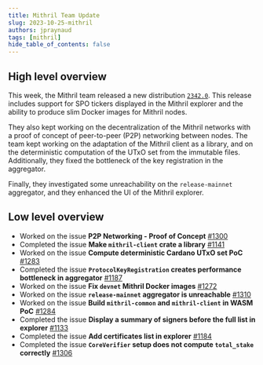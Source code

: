 ```yaml
---
title: Mithril Team Update
slug: 2023-10-25-mithril
authors: jpraynaud
tags: [mithril]
hide_table_of_contents: false
---
```


## High level overview

This week, the Mithril team released a new distribution [`2342.0`](https://github.com/input-output-hk/mithril/releases/tag/2342.0). This release includes support for SPO tickers displayed in the Mithril explorer and the ability to produce slim Docker images for Mithril nodes.

They also kept working on the decentralization of the Mithril networks with a proof of concept of peer-to-peer (P2P) networking between nodes. The team kept working on the adaptation of the Mithril client as a library, and on the deterministic computation of the UTxO set from the immutable files. Additionally, they fixed the bottleneck of the key registration in the aggregator.

Finally, they investigated some unreachability on the `release-mainnet` aggregator, and they enhanced the UI of the Mithril explorer.

## Low level overview
- Worked on the issue **P2P Networking - Proof of Concept** [#1300](https://github.com/input-output-hk/mithril/issues/1300)
- Completed the issue **Make `mithril-client` crate a library** [#1141](https://github.com/input-output-hk/mithril/issues/1141)
- Worked on the issue **Compute deterministic Cardano UTxO set PoC** [#1283](https://github.com/input-output-hk/mithril/issues/1283)
- Completed the issue **`ProtocolKeyRegistration` creates performance bottleneck in aggregator** [#1187](https://github.com/input-output-hk/mithril/issues/1187)
- Worked on the issue **Fix `devnet` Mithril Docker images** [#1272](https://github.com/input-output-hk/mithril/issues/1272)
- Worked on the issue **`release-mainnet` aggregator is unreachable** [#1310](https://github.com/input-output-hk/mithril/issues/1310)
- Worked on the issue **Build `mithril-common` and `mithril-client` in WASM PoC** [#1284](https://github.com/input-output-hk/mithril/issues/1284)
- Completed the issue **Display a summary of signers before the full list in explorer** [#1133](https://github.com/input-output-hk/mithril/issues/1133)
- Completed the issue **Add certificates list in explorer** [#1184](https://github.com/input-output-hk/mithril/issues/1184)
- Completed the issue **`CoreVerifier` setup does not compute `total_stake` correctly** [#1306](https://github.com/input-output-hk/mithril/issues/1306)

